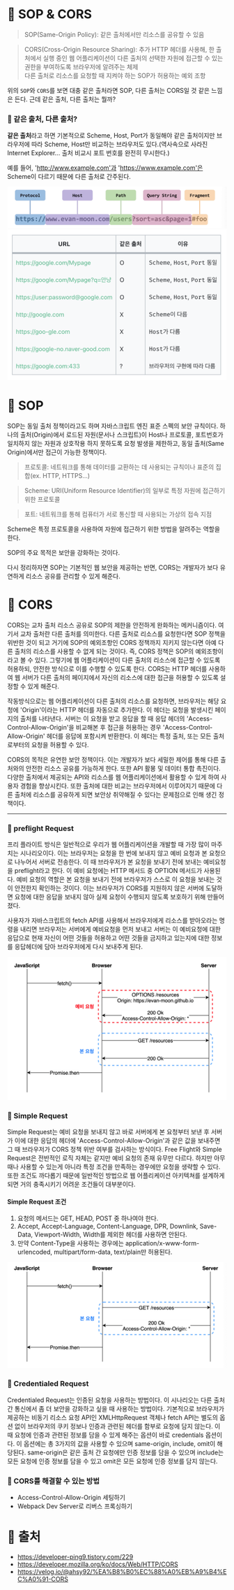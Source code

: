 # 📌 SOP & CORS
> SOP(Same-Origin Policy): 같은 출처에서만 리소스를 공유할 수 있음 <br>

> CORS(Cross-Origin Resource Sharing): 추가 HTTP 헤더를 사용해, 한 출처에서 실행 중인 웹 어플리케이션이 다른 출처의 선택한 자원에 접근할 수 있는 권한을 부여하도록 브라우저에 알려주는 체제<br>
> 다른 출처로 리소스를 요청할 때 지켜야 하는 SOP가 허용하는 예외 조항 <br>

위의 ```SOP```와 ```CORS```를 보면 대충 같은 출처라면 SOP, 다른 출처는 CORS일 것 같은 느낌은 든다. 근데 같은 출처, 다른 출처는 뭘까?

### 📍 같은 출처, 다른 출처?

**같은 출처**라고 하면 기본적으로 Scheme, Host, Port가 동일해야 같은 출처이지만 브라우저에 따라 Scheme, Host만 비교하는 브라우저도 있다.(역사속으로 사라진 Internet Explorer... 출처 비교시 포트 번호를 완전히 무시한다.) <br>

예를 들어, 'http://www.example.com'과 'https://www.example.com'은 Scheme이 다르기 때문에 다른 출처로 간주된다.

<img src="img/network_sop_cors_1.png" alt="network_sop_cors_1">

<img src="img/network_sop_cors_2.png" alt="network_sop_cors_2">
<p></p>

# 📌 SOP
SOP는 동일 출처 정책이라고도 하며 자바스크립트 엔진 표준 스펙의 보안 규칙이다. 하나의 출처(Origin)에서 로드된 자원(문서나 스크립트)이 Host나 프로토콜, 포트번호가 일치하지 않는 자원과 상호작용 하지 못하도록 요청 발생을 제한하고, 동일 출처(Same Origin)에서만 접근이 가능한 정책이다.

> 프로토콜: 네트워크를 통해 데이터를 교환하는 데 사용되는 규칙이나 표준의 집합(ex. HTTP, HTTPS...)

> Scheme: URI(Uniform Resource Identifier)의 일부로 특정 자원에 접근하기 위한 프로토콜

> 포트: 네트워크를 통해 컴퓨터가 서로 통신할 때 사용되는 가상의 접속 지점

Scheme은 특정 프로토콜을 사용하여 자원에 접근하기 위한 방법을 알려주는 역할을 한다.

SOP의 주요 목적은 보안을 강화하는 것이다. 


다시 정리하자면 SOP는 기본적인 웹 보안을 제공하는 반면, CORS는 개발자가 보다 유연하게 리소스 공유를 관리할 수 있게 해준다.

# 📌 CORS
CORS는 교차 출처 리소스 공유로 SOP의 제한을 안전하게 완화하는 메커니즘이다. 여기서 교차 출처란 다른 출처를 의미한다. 다른 출처로 리소스를 요청한다면 SOP 정책을 위반한 것이 되고 거기에 SOP의 예외조항인 CORS 정책까지 지키지 않는다면 아예 다른 출처의 리소스를 사용할 수 없게 되는 것이다. 즉, CORS 정책은 SOP의 예외조항이라고 볼 수 있다. 그렇기에 웹 어플리케이션이 다른 출처의 리소스에 접근할 수 있도록 허용하되, 안전한 방식으로 이를 수행할 수 있도록 한다. CORS는 HTTP 헤더를 사용하여 웹 서버가 다른 출처의 페이지에서 자신의 리소스에 대한 접근을 허용할 수 있도록 설정할 수 있게 해준다.

작동방식으로는 웹 어플리케이션이 다른 출처의 리소스를 요청하면, 브라우저는 해당 요청에 'Origin'이라는 HTTP 헤더를 자동으로 추가한다. 이 헤더는 요청을 발생시킨 페이지의 출처를 나타낸다. 서버는 이 요청을 받고 응답을 할 때 응답 헤더의 'Access-Control-Allow-Origin'을 비교해본 후 접근을 허용하는 경우 'Access-Control-Allow-Origin' 헤더를 응답에 포함시켜 반환한다. 이 헤더는 특정 출처, 또는 모든 출처로부터의 요청을 허용할 수 있다.

CORS의 목적은 유연한 보안 정책이다. 이는 개발자가 보다 세밀한 제어를 통해 다른 출처와의 안전한 리소스 공유를 가능하게 한다. 또한 API 활묭 및 데이터 통합 촉진이다. 다양한 출처에서 제공되는 API와 리소스를 웹 어플리케이션에서 활용할 수 있게 하여 사용자 경험을 향상시킨다. 또한 출처에 대한 비교는 브라우저에서 이루어지기 때문에 다른 출처에 리소스를 공유하게 되면 보안상 취약해질 수 있다는 문제점으로 인해 생긴 정책이다.

---

### 📍 preflight Request
프리 플라이트 방식은 일반적으로 우리가 웹 어플리케이션을 개발할 때 가장 많이 마주치는 시나리오이다. 이는 브라우저는 요청을 한 번에 보내지 않고 예비 요청과 본 요청으로 나누어서 서버로 전송한다. 이 때 브라우저가 본 요청을 보내기 전에 보내는 예비요청을 preflight라고 한다. 이 예비 요청에는 HTTP 메서드 중 OPTION 메서드가 사용된다. 예비 요청의 역할은 본 요청을 보내기 전에 브라우저가 스스로 이 요청을 보내는 것이 안전한지 확인하는 것이다. 이는 브라우저가 CORS를 지원하지 않은 서버에 도달하면 요청에 대한 응답을 보내지 않아 실제 요청이 수행되지 않도록 보호하기 위해 만들어졌다.

사용자가 자바스크립트의 fetch API를 사용해서 브라우저에게 리소스를 받아오라는 명령을 내리면 브라우저는 서버에게 예비요청을 먼저 보내고 서버는 이 예비요청에 대한 응답으로 현재 자신이 어떤 것들을 허용하고 어떤 것들을 금지하고 있는지에 대한 정보를 응답헤더에 담아 브라우저에게 다시 보내주게 된다.

<img src="img/network_sop_cors_3.png" alt="network_sop_cors_3">

### 📍 Simple Request
Simple Request는 예비 요청을 보내지 않고 바로 서버에게 본 요청부터 보낸 후 서버가 이에 대한 응답의 헤더에 'Access-Control-Allow-Origin'과 같은 값을 보내주면 그 때 브라우저가 CORS 정책 위반 여부를 검사하는 방식이다. Free Flight와 Simple Request은 전반적인 로직 자체는 같지만 예비 요청의 존재 유무만 다르다. 하지만 아무 때나 사용할 수 있는게 아니라 특정 조건을 만족하는 경우에만 요청을 생략할 수 있다. 또한 조건도 까다롭기 때문에 일반적인 방법으로 웹 어플리케이션 아키텍쳐를 설계하게 되면 거의 충족시키기 어려운 조건들이 대부분이다.

#### Simple Request 조건
1. 요청의 메서드는 GET, HEAD, POST 중 하나여야 한다.
2. Accept, Accept-Language, Content-Language, DPR, Downlink, Save-Data, Viewport-Width, Width를 제외한 헤더를 사용하면 안된다.
3. 만약 Content-Type을 사용하는 경우에는 application/x-www-form-urlencoded, multipart/form-data, text/plain만 허용된다.

<img src="img/network_sop_cors_4.png" alt="network_sop_cors_4">

### 📍 Credentialed Request
Credentialed Request는 인증된 요청을 사용하는 방법이다. 이 시나리오는 다른 출처 간 통신에서 좀 더 보안을 강화하고 싶을 때 사용하는 방법이다. 기본적으로 브라우저가 제공하는 비동기 리소스 요청 API인 XMLHttpRequest 객체나 fetch API는 별도의 옵션 없이 브라우저의 쿠키 정보나 인증과 관련된 헤더를 함부로 요청에 담지 않는다. 이 때 요청에 인증과 관련된 정보를 담을 수 있게 해주는 옵션이 바로 credentials 옵션이다. 이 옵션에는 총 3가지의 값을 사용할 수 있으며 same-origin, include, omit이 해당된다. same-origin은 같은 출처 간 요청에만 인증 정보를 담을 수 있으며 include는 모든 요청에 인증 정보를 담을 수 있고 omit은 모든 요청에 인증 정보를 담지 않는다.

### 📍 CORS를 해결할 수 있는 방법
- Access-Control-Allow-Origin 세팅하기
- Webpack Dev Server로 리버스 프록싱하기

# 📌 출처
- https://developer-ping9.tistory.com/229
- https://developer.mozilla.org/ko/docs/Web/HTTP/CORS
- https://velog.io/@ahsy92/%EA%B8%B0%EC%88%A0%EB%A9%B4%EC%A0%91-CORS